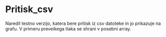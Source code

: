 # Pritisk_csv

Naredil testno verzijo, katera bere pritisk iz csv datoteke in jo prikazuje na grafu. V primeru preveikega tlaka se shrani v posebni array.

